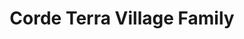 ---
title: Corde Terra Village Family
phone: (408) 298-0866
website: https://fpisccha.com/property/corde-terra-village/
management: FPI Management Inc.
tags: []
---
